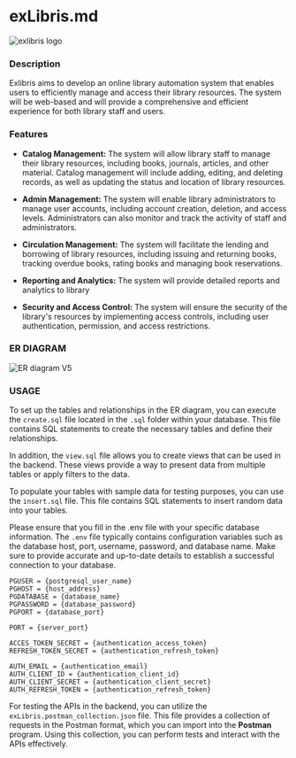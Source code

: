 # exLibris.md

![exlibris logo](https://user-images.githubusercontent.com/51405534/236638080-7ce8bd2e-d2e6-4f2b-8b83-817481d6dad3.jpg)


### Description
Exlibris aims to develop an online library automation system that enables users to efficiently manage and access their library resources. The system will be web-based and will provide a comprehensive and efficient experience for both library staff and users.

### Features

- **Catalog Management:** The system will allow library staff to manage their library
resources, including books, journals, articles, and other material. Catalog management
will include adding, editing, and deleting records, as well as updating the status and
location of library resources.

- **Admin Management:** The system will enable library administrators to manage user accounts, including account creation, deletion, and access levels. Administrators can also monitor and track the activity of staff and administrators.

- **Circulation Management:** The system will facilitate the lending and borrowing of library resources, including issuing and returning books, tracking overdue books, rating books and managing book reservations.

- **Reporting and Analytics:** The system will provide detailed reports and analytics to library

- **Security and Access Control:** The system will ensure the security of the library's
resources by implementing access controls, including user authentication, permission,
and access restrictions.

### ER DIAGRAM
![ER diagram V5](https://github.com/muratcanbastug/exLibris/assets/51405534/f7ea8f22-ff94-4445-a3b1-715f7899b730)

### USAGE

To set up the tables and relationships in the ER diagram, you can execute the `create.sql` file located in the `.sql` folder within your database. This file contains SQL statements to create the necessary tables and define their relationships.

In addition, the `view.sql` file allows you to create views that can be used in the backend. These views provide a way to present data from multiple tables or apply filters to the data.

To populate your tables with sample data for testing purposes, you can use the `insert.sql` file. This file contains SQL statements to insert random data into your tables.

Please ensure that you fill in the .env file with your specific database information. The `.env` file typically contains configuration variables such as the database host, port, username, password, and database name. Make sure to provide accurate and up-to-date details to establish a successful connection to your database.

```
PGUSER = {postgresql_user_name}
PGHOST = {host_address}
PGDATABASE = {database_name}
PGPASSWORD = {database_password}
PGPORT = {database_port}

PORT = {server_port}

ACCES_TOKEN_SECRET = {authentication_access_token}
REFRESH_TOKEN_SECRET = {authentication_refresh_token}

AUTH_EMAIL = {authentication_email}
AUTH_CLIENT_ID = {authentication_client_id}
AUTH_CLIENT_SECRET = {authentication_client_secret}
AUTH_REFRESH_TOKEN = {authentication_refresh_token}
```

For testing the APIs in the backend, you can utilize the `exLibris.postman_collection.json` file. This file provides a collection of requests in the Postman format, which you can import into the **Postman** program. Using this collection, you can perform tests and interact with the APIs effectively.

